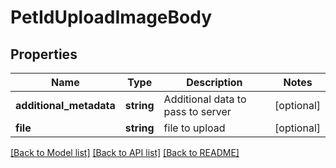 # PetIdUploadImageBody

## Properties
Name | Type | Description | Notes
------------ | ------------- | ------------- | -------------
**additional_metadata** | **string** | Additional data to pass to server | [optional] 
**file** | **string** | file to upload | [optional] 

[[Back to Model list]](../../README.md#documentation-for-models) [[Back to API list]](../../README.md#documentation-for-api-endpoints) [[Back to README]](../../README.md)

